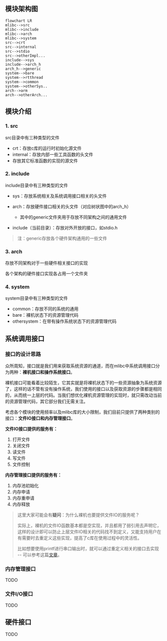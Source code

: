 ## 模块架构图

```mermaid
flowchart LR
mlibc-->src
mlibc-->include
mlibc-->arch
mlibc-->system
src-->crt
src-->internal
src-->stdio
src-->otherImpl...
include-->sys
include-->arch_h
arch_h-->generic
system-->bare
system-->rtthread
system-->common
system-->otherSys..
arch-->arm
arch-->otherArch...
```

## 模块介绍

### 1. src

src目录中有三种类型的文件

- crt：存放c库的运行时初始化源文件
- internal：存放内部一些工具函数的头文件
- 存放其它标准函数的实现的源文件

### 2. include

include目录中有三种类型的文件

- sys：存放系统相关及系统调用接口相关的头文件
- arch：存放硬件接口相关的头文件（对应树状图中的arch_h）
  - 其中的generic文件夹用于存放不同架构之间的通用文件

- include（当前目录）：存放对外开放的接口，如stdio.h

> 注：generic存放各个硬件架构通用的一些文件

### 3. arch

存放不同架构对于一些硬件相关接口的实现

各个架构的硬件接口实现各占用一个文件夹

### 4. system

system目录中有三种类型的文件

- common：存放不同的系统的通用
- bare：裸机状态下的资源管理代码
- othersystem：在带有操作系统状态下的资源管理代码

## 系统调用接口

### 接口的设计思路

众所周知，接口就是我们用来获取系统资源的通道，而在mlibc中系统调用接口分为两种：**裸机接口和操作系统接口**。

裸机接口可能看着比较陌生，它其实就是将裸机状态下的一些资源抽象为系统资源了，这样的话不管有没有操作系统，我们使用的接口以及获取资源的步骤都是相同的，从而统一上层的代码。当我们想优化裸机资源管理的实现时，就只需改动当前的资源管理代码，其它部分我们无需关注。

考虑各个模块的使用频率以及mlibc库的大小限制，我们目前只提供了两种类别的接口：**文件IO接口和内存管理接口**。

**文件IO接口提供的服务有：**

1. 打开文件
2. 关闭文件
3. 读文件
4. 写文件
5. 文件控制

**内存管理接口提供的服务有：**

1. 内存池初始化
2. 内存申请
3. 内存重申请
4. 内存释放

> 这里大家可能会有**疑问**：为什么裸机也要提供文件IO的服务呢？
>
> 实际上，裸机的文件IO函数基本都是空实现，并且都用了弱引用去声明它，这样的设计即可以防止上层文件IO相关的代码找不到定义，又能支持用户在有需要时去重定义这些实现，提高了c库在使用过程中的灵活性。
>
> 比如想要使用printf进行串口输出时，就可以通过重定义相关的接口去实现 -- 可以参考这篇[文章](https://blog.csdn.net/xuhuang11/article/details/119580130)。

### 内存管理接口

TODO

### 文件I/O接口

TODO

## 硬件接口

TODO
